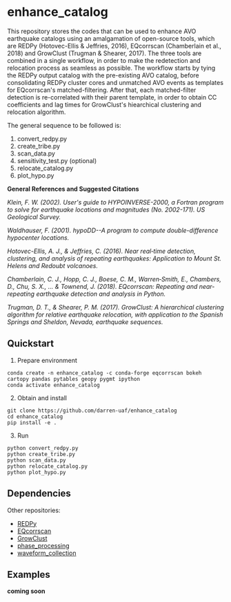 enhance_catalog
============

This repository stores the codes that can be used to enhance AVO earthquake catalogs using an amalgamation of open-source tools, which are REDPy (Hotovec-Ellis & Jeffries, 2016), EQcorrscan (Chamberlain et al., 2018) and GrowClust (Trugman & Shearer, 2017). The three tools are combined in a single workflow, in order to make the redetection and relocation process as seamless as possible. The workflow starts by tying the REDPy output catalog with the pre-existing AVO catalog, before consolidating REDPy cluster cores and unmatched AVO events as templates for EQcorrscan's matched-filtering. After that, each matched-filter detection is re-correlated with their parent template, in order to obtain CC coefficients and lag times for GrowClust's hiearchical clustering and relocation algorithm.

The general sequence to be followed is:
1. convert_redpy.py
2. create_tribe.py
3. scan_data.py
4. sensitivity_test.py (optional)
5. relocate_catalog.py
6. plot_hypo.py

**General References and Suggested Citations**

*Klein, F. W. (2002). User's guide to HYPOINVERSE-2000, a Fortran program to solve for earthquake locations and magnitudes (No. 2002-171). US Geological Survey.*

*Waldhauser, F. (2001). hypoDD--A program to compute double-difference hypocenter locations.*

*Hotovec-Ellis, A. J., & Jeffries, C. (2016). Near real‐time detection, clustering, and analysis of repeating earthquakes: Application to Mount St. Helens and Redoubt volcanoes.*

*Chamberlain, C. J., Hopp, C. J., Boese, C. M., Warren‐Smith, E., Chambers, D., Chu, S. X., ... & Townend, J. (2018). EQcorrscan: Repeating and near‐repeating earthquake detection and analysis in Python.*

*Trugman, D. T., & Shearer, P. M. (2017). GrowClust: A hierarchical clustering algorithm for relative earthquake relocation, with application to the Spanish Springs and Sheldon, Nevada, earthquake sequences.*


Quickstart
----------

1. Prepare environment 

```
conda create -n enhance_catalog -c conda-forge eqcorrscan bokeh cartopy pandas pytables geopy pygmt ipython
conda activate enhance_catalog
```

2. Obtain and install 

```
git clone https://github.com/darren-uaf/enhance_catalog
cd enhance_catalog
pip install -e .
```

3. Run

```
python convert_redpy.py
python create_tribe.py
python scan_data.py
python relocate_catalog.py
python plot_hypo.py
```

Dependencies
------------

Other repositories:
* [REDPy](https://github.com/ahotovec/REDPy)
* [EQcorrscan](https://github.com/eqcorrscan/EQcorrscan)
* [GrowClust](https://github.com/dttrugman/GrowClust)
* [phase_processing](https://github.com/darren-uaf/phase_processing)
* [waveform_collection](https://github.com/uafgeotools/waveform_collection)


Examples
--------

**coming soon**


<!--stackedit_data:
eyJwcm9wZXJ0aWVzIjoiZXh0ZW5zaW9uczpcbiAgcHJlc2V0Oi
BnZm1cbiAgbWFya2Rvd246XG4gICAgYnJlYWtzOiBmYWxzZVxu
IiwiaGlzdG9yeSI6WzYxMTk4MTkwMCwxOTg3MzQ1MzEwLDQzMD
M3MzM1OSw0MzAzNzMzNTldfQ==
-->
